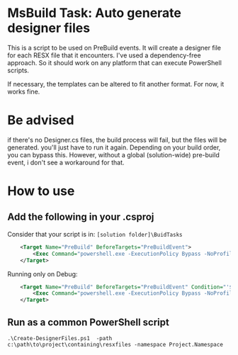 # MsBuild Task: Auto generate designer files
This is a script to be used on PreBuild events. It will create a designer file for each RESX file that it encounters.
I've used a dependency-free approach. So it should work on any platform that can execute PowerShell scripts.

If necessary, the templates can be altered to fit another format. For now, it works fine.

# Be advised
if there's no Designer.cs files, the build process will fail, but the files will be generated. you'll just have to run it again.
Depending on your build order, you can bypass this. However, without a global (solution-wide) pre-build event, i don't see a workaround for that.

# How to use
## Add the following in your .csproj
Consider that your script is in: ```[solution folder]\BuidTasks```
```xml
    <Target Name="PreBuild" BeforeTargets="PreBuildEvent">        
        <Exec Command="powershell.exe -ExecutionPolicy Bypass -NoProfile -NonInteractive -File ..\BuildTasks\Create-DesignerFiles.ps1  -path $(ProjectDir) -namespace Project.Namespace -backup" />
    </Target>
```

Running only on Debug:
```xml
    <Target Name="PreBuild" BeforeTargets="PreBuildEvent" Condition="'$(Configuration)'=='Debug'">
        <Exec Command="powershell.exe -ExecutionPolicy Bypass -NoProfile -NonInteractive -File ..\BuildTasks\Create-DesignerFiles.ps1  -path $(ProjectDir) -namespace Project.Namespace -backup" />
    </Target>
```

## Run as a common PowerShell script
```shell
.\Create-DesignerFiles.ps1  -path c:\path\to\project\containing\resxfiles -namespace Project.Namespace 
```